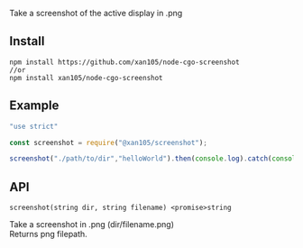 Take a screenshot of the active display in .png

Install
-------

```
npm install https://github.com/xan105/node-cgo-screenshot
//or
npm install xan105/node-cgo-screenshot
```

Example
-------

```js
"use strict"

const screenshot = require("@xan105/screenshot");

screenshot("./path/to/dir","helloWorld").then(console.log).catch(console.error);
```

API
---

`screenshot(string dir, string filename) <promise>string`

Take a screenshot in .png (dir/filename.png)<br/>
Returns png filepath.
